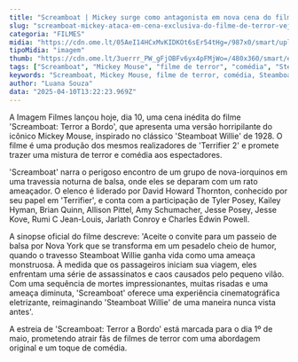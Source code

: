 ```yaml
---
title: "Screamboat | Mickey surge como antagonista em nova cena do filme de terror"
slug: "screamboat-mickey-ataca-em-cena-exclusiva-do-filme-de-terror-veja"
categoria: "FILMES"
midia: "https://cdn.ome.lt/05AeI14HCxMvKIDKOt6sEr54tHg=/987x0/smart/uploads/conteudo/fotos/scream_RbQrVeF.jpg"
tipoMidia: "imagem"
thumb: "https://cdn.ome.lt/3uerrr_PW_gFjOBFv6yx4pFMjWo=/480x360/smart/extras/conteudos/scream_hfLu1Wl.jpg"
tags: ["Screamboat", "Mickey Mouse", "filme de terror", "comédia", "Steamboat Willie", "estreia de filme", "assassinatos", "terror e comédia"]
keywords: "Screamboat, Mickey Mouse, filme de terror, comédia, Steamboat Willie, estreia de filme, assassinatos, terror e comédia"
author: "Luana Souza"
data: "2025-04-10T13:22:23.969Z"
---
```


A Imagem Filmes lançou hoje, dia 10, uma cena inédita do filme 'Screamboat: Terror a Bordo', que apresenta uma versão horripilante do icônico Mickey Mouse, inspirado no clássico 'Steamboat Willie' de 1928. O filme é uma produção dos mesmos realizadores de 'Terrifier 2' e promete trazer uma mistura de terror e comédia aos espectadores.

'Screamboat' narra o perigoso encontro de um grupo de nova-iorquinos em uma travessia noturna de balsa, onde eles se deparam com um rato ameaçador. O elenco é liderado por David Howard Thornton, conhecido por seu papel em 'Terrifier', e conta com a participação de Tyler Posey, Kailey Hyman, Brian Quinn, Allison Pittel, Amy Schumacher, Jesse Posey, Jesse Kove, Rumi C Jean-Louis, Jarlath Conroy e Charles Edwin Powell.

A sinopse oficial do filme descreve: 'Aceite o convite para um passeio de balsa por Nova York que se transforma em um pesadelo cheio de humor, quando o travesso Steamboat Willie ganha vida como uma ameaça monstruosa. À medida que os passageiros iniciam sua viagem, eles enfrentam uma série de assassinatos e caos causados pelo pequeno vilão. Com uma sequência de mortes impressionantes, muitas risadas e uma ameaça diminuta, 'Screamboat' oferece uma experiência cinematográfica eletrizante, reimaginando 'Steamboat Willie' de uma maneira nunca vista antes'.

A estreia de 'Screamboat: Terror a Bordo' está marcada para o dia 1º de maio, prometendo atrair fãs de filmes de terror com uma abordagem original e um toque de comédia.